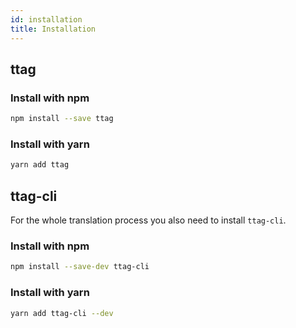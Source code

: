 ```yaml
---
id: installation
title: Installation
---
```


## ttag

### Install with npm

```bash
npm install --save ttag
```

### Install with yarn

```bash
yarn add ttag
```

## ttag-cli

For the whole translation process you also need to install `ttag-cli`.

### Install with npm

```bash
npm install --save-dev ttag-cli
```

### Install with yarn

```bash
yarn add ttag-cli --dev
```
